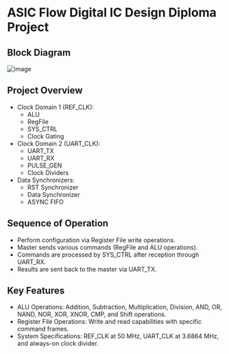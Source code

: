 # ASIC Flow Digital IC Design Diploma Project
## Block Diagram
![image](https://github.com/user-attachments/assets/b779f34a-4bc2-4727-8e26-01f831658e7a)

## Project Overview
* Clock Domain 1 (REF_CLK):
  - ALU
  - RegFile
  - SYS_CTRL
  - Clock Gating
* Clock Domain 2 (UART_CLK):
  - UART_TX
  - UART_RX
  - PULSE_GEN
  - Clock Dividers
 * Data Synchronizers:
   - RST Synchronizer
   - Data Synchronizer
   - ASYNC FIFO
  ## Sequence of Operation
  - Perform configuration via Register File write operations.
  - Master sends various commands (RegFile and ALU operations).
  - Commands are processed by SYS_CTRL after reception through UART_RX.
  - Results are sent back to the master via UART_TX.

## Key Features
- ALU Operations: Addition, Subtraction, Multiplication, Division, AND, OR, NAND, NOR, XOR, XNOR, CMP, and Shift operations.
 - Register File Operations: Write and read capabilities with specific command frames.
 - System Specifications: REF_CLK at 50 MHz, UART_CLK at 3.6864 MHz, and always-on clock divider.
